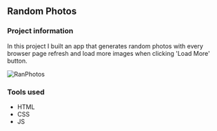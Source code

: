 ## Random Photos

### Project information

In this project I built an app that generates random photos with every browser page refresh and load more images when clicking 'Load More' button.

![RanPhotos](https://user-images.githubusercontent.com/89424060/193174297-140a0510-6f8e-46ec-adf9-88698c9021b1.png)

### Tools used
- HTML
- CSS
- JS
